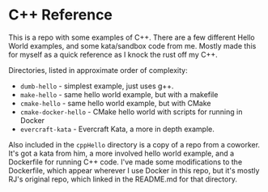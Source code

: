 # C++ Reference

This is a repo with some examples of C++. There are a few different Hello World examples, and some kata/sandbox code from me. Mostly made this for myself as a quick reference as I knock the rust off my C++.


Directories, listed in approximate order of complexity:

* `dumb-hello` - simplest example, just uses g++.
* `make-hello` - same hello world example, but with a makefile
* `cmake-hello` - same hello world example, but with CMake
* `cmake-docker-hello` - CMake hello world with scripts for running in Docker
* `evercraft-kata` - Evercraft Kata, a more in depth example. 

Also included in the `cppHello` directory is a copy of a repo from a coworker. It's got a kata from him, a more involved hello world example, and a Dockerfile for running C++ code. I've made some modifications to the Dockerfile, which appear wherever I use Docker in this repo, but it's mostly RJ's original repo, which linked in the README.md for that directory.
